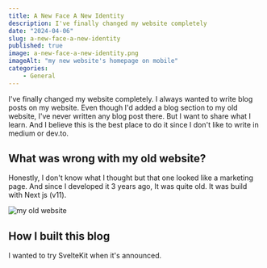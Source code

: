 ```yaml
---
title: A New Face A New Identity
description: I've finally changed my website completely
date: "2024-04-06"
slug: a-new-face-a-new-identity
published: true
image: a-new-face-a-new-identity.png
imageAlt: "my new website's homepage on mobile"
categories:
    - General
---
```


I've finally changed my website completely. I always wanted to write blog posts on my website. 
Even though I'd added a blog section to my old website, I've never written any blog post there. 
But I want to share what I learn. And I believe this is the best place to do it since I don't like to write in medium or dev.to.

## What was wrong with my old website?

Honestly, I don't know what I thought but that one looked like a marketing page. And since I developed it 3 years ago, It was quite old. It was build with Next js (v11).

 ![my old website](/my-old-website.png)
 

## How I built this blog

I wanted to try SvelteKit when it's announced.
